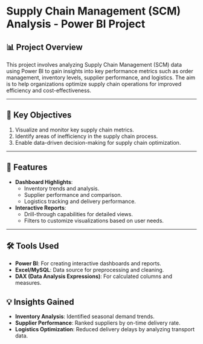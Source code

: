 # Supply Chain Management (SCM) Analysis - Power BI Project

## 📊 Project Overview
This project involves analyzing Supply Chain Management (SCM) data using Power BI to gain insights into key performance metrics such as order management, inventory levels, supplier performance, and logistics. The aim is to help organizations optimize supply chain operations for improved efficiency and cost-effectiveness.

---

## 🎯 Key Objectives
1. Visualize and monitor key supply chain metrics.
2. Identify areas of inefficiency in the supply chain process.
3. Enable data-driven decision-making for supply chain optimization.

---

## 🚀 Features
- **Dashboard Highlights**: 
  - Inventory trends and analysis.
  - Supplier performance and comparison.
  - Logistics tracking and delivery performance.
- **Interactive Reports**:
  - Drill-through capabilities for detailed views.
  - Filters to customize visualizations based on user needs.

---

## 🛠 Tools Used
- **Power BI**: For creating interactive dashboards and reports.
- **Excel/MySQL**: Data source for preprocessing and cleaning.
- **DAX (Data Analysis Expressions)**: For calculated columns and measures.


## 💡 Insights Gained
  
  - **Inventory Analysis**: Identified seasonal demand trends.
  - **Supplier Performance**: Ranked suppliers by on-time delivery rate.
  - **Logistics Optimization**: Reduced delivery delays by analyzing transport data.
